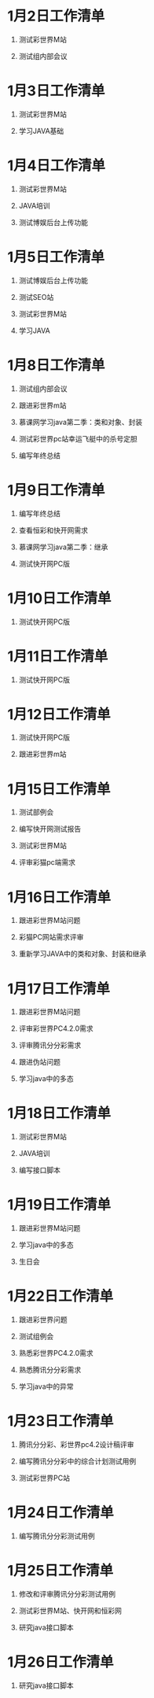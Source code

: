 # 1月2日工作清单

1. 测试彩世界M站

2. 测试组内部会议

# 1月3日工作清单

1. 测试彩世界M站

2. 学习JAVA基础

# 1月4日工作清单

1. 测试彩世界M站

2. JAVA培训

3. 测试博娱后台上传功能

# 1月5日工作清单

1. 测试博娱后台上传功能

2. 测试SEO站

3. 测试彩世界M站

4. 学习JAVA

# 1月8日工作清单

1. 测试组内部会议

2. 跟进彩世界m站

3. 慕课网学习java第二季：类和对象、封装

4. 测试彩世界pc站幸运飞艇中的杀号定胆

5. 编写年终总结

# 1月9日工作清单

1. 编写年终总结

2. 查看恒彩和快开网需求

3. 慕课网学习java第二季：继承

4. 测试快开网PC版

# 1月10日工作清单

1. 测试快开网PC版

# 1月11日工作清单

1. 测试快开网PC版

# 1月12日工作清单

1. 测试快开网PC版

2. 跟进彩世界m站

# 1月15日工作清单

1. 测试部例会

2. 编写快开网测试报告

3. 测试彩世界M站

4. 评审彩猫pc端需求

# 1月16日工作清单

1. 跟进彩世界M站问题

2. 彩猫PC网站需求评审

3. 重新学习JAVA中的类和对象、封装和继承

# 1月17日工作清单

1. 跟进彩世界M站问题

2. 评审彩世界PC4.2.0需求

3. 评审腾讯分分彩需求

4. 跟进伪站问题

5. 学习java中的多态 	 

# 1月18日工作清单

1. 测试彩世界M站

2. JAVA培训

3. 编写接口脚本

# 1月19日工作清单

1. 跟进彩世界M站问题

2. 学习java中的多态

3. 生日会

# 1月22日工作清单

1. 跟进彩世界问题

2. 测试组例会

3. 熟悉彩世界PC4.2.0需求

4. 熟悉腾讯分分彩需求

5. 学习java中的异常

# 1月23日工作清单

1. 腾讯分分彩、彩世界pc4.2设计稿评审

2. 编写腾讯分分彩中的综合计划测试用例

3. 测试彩世界PC站

# 1月24日工作清单

1. 编写腾讯分分彩测试用例

# 1月25日工作清单

1. 修改和评审腾讯分分彩测试用例

2. 测试彩世界M站、快开网和恒彩网

3. 研究java接口脚本

# 1月26日工作清单

1. 研究java接口脚本